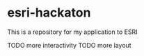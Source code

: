 esri-hackaton
=============

This is a repository for my application to ESRI

TODO more interactivity
TODO more layout